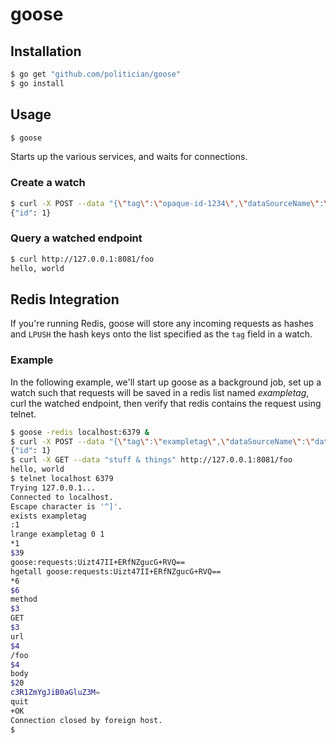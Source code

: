 goose
=====

## Installation

```bash
$ go get "github.com/politician/goose"
$ go install
```

## Usage

```bash
$ goose
```

Starts up the various services, and waits for connections.

### Create a watch

```bash
$ curl -X POST --data "{\"tag\":\"opaque-id-1234\",\"dataSourceName\":\"data-access-service\",\"matchExpr\":{\"method\":\"GET\",\"path\":\"/foo\"},\"echo\":{\"status\":200,\"headers\":{},\"body\":\"hello, world\"}}" http://127.0.0.1:8080/watches
{"id": 1}
```

### Query a watched endpoint

```bash
$ curl http://127.0.0.1:8081/foo
hello, world
```

## Redis Integration

If you're running Redis, goose will store any incoming requests as hashes and `LPUSH` the hash keys onto the list specified as the `tag` field in a watch.

### Example

In the following example, we'll start up goose as a background job, set up a watch such that requests will be saved in a redis list named *exampletag*, curl the watched endpoint, then verify that redis contains the request using telnet.

```bash
$ goose -redis localhost:6379 &
$ curl -X POST --data "{\"tag\":\"exampletag\",\"dataSourceName\":\"data-access-service\",\"matchExpr\":{\"method\":\"GET\",\"path\":\"/foo\"},\"echo\":{\"status\":200,\"headers\":{},\"body\":\"hello, world\"}}" http://127.0.0.1:8080/watches
{"id": 1}
$ curl -X GET --data "stuff & things" http://127.0.0.1:8081/foo
hello, world
$ telnet localhost 6379
Trying 127.0.0.1...
Connected to localhost.
Escape character is '^]'.
exists exampletag
:1
lrange exampletag 0 1
*1
$39
goose:requests:Uizt47II+ERfNZgucG+RVQ==
hgetall goose:requests:Uizt47II+ERfNZgucG+RVQ==
*6
$6
method
$3
GET
$3
url
$4
/foo
$4
body
$20
c3R1ZmYgJiB0aGluZ3M=
quit
+OK
Connection closed by foreign host.
$
```

